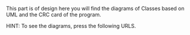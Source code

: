 
This part is of design here you will find the diagrams of Classes based on UML and the CRC card of the program.

HINT: To see the diagrams, press the following URLS.

   